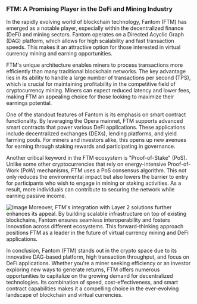 ### FTM: A Promising Player in the DeFi and Mining Industry

In the rapidly evolving world of blockchain technology, Fantom (FTM) has emerged as a notable player, especially within the decentralized finance (DeFi) and mining sectors. Fantom operates on a Directed Acyclic Graph (DAG) platform, which allows for high scalability and fast transaction speeds. This makes it an attractive option for those interested in virtual currency mining and earning opportunities.

FTM's unique architecture enables miners to process transactions more efficiently than many traditional blockchain networks. The key advantage lies in its ability to handle a large number of transactions per second (TPS), which is crucial for maintaining profitability in the competitive field of cryptocurrency mining. Miners can expect reduced latency and lower fees, making FTM an appealing choice for those looking to maximize their earnings potential.

One of the standout features of Fantom is its emphasis on smart contract functionality. By leveraging the Opera mainnet, FTM supports advanced smart contracts that power various DeFi applications. These applications include decentralized exchanges (DEXs), lending platforms, and yield farming pools. For miners and investors alike, this opens up new avenues for earning through staking rewards and participating in governance.

Another critical keyword in the FTM ecosystem is "Proof-of-Stake" (PoS). Unlike some other cryptocurrencies that rely on energy-intensive Proof-of-Work (PoW) mechanisms, FTM uses a PoS consensus algorithm. This not only reduces the environmental impact but also lowers the barrier to entry for participants who wish to engage in mining or staking activities. As a result, more individuals can contribute to securing the network while earning passive income.


![Image](https://github.com/user-attachments/assets/31692037-0104-4703-abd1-696b6a7dd41b)
Moreover, FTM's integration with Layer 2 solutions further enhances its appeal. By building scalable infrastructure on top of existing blockchains, Fantom ensures seamless interoperability and fosters innovation across different ecosystems. This forward-thinking approach positions FTM as a leader in the future of virtual currency mining and DeFi applications.

In conclusion, Fantom (FTM) stands out in the crypto space due to its innovative DAG-based platform, high transaction throughput, and focus on DeFi applications. Whether you're a miner seeking efficiency or an investor exploring new ways to generate returns, FTM offers numerous opportunities to capitalize on the growing demand for decentralized technologies. Its combination of speed, cost-effectiveness, and smart contract capabilities makes it a compelling choice in the ever-evolving landscape of blockchain and virtual currencies.